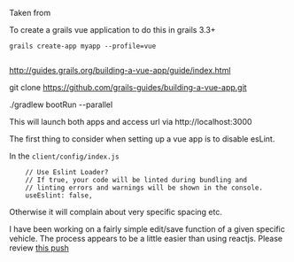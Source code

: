 Taken from 


To create a grails vue application to do this in grails 3.3+ 

```
grails create-app myapp --profile=vue


```
http://guides.grails.org/building-a-vue-app/guide/index.html  

git clone https://github.com/grails-guides/building-a-vue-app.git

./gradlew bootRun --parallel 

This will launch both apps and access url via http://localhost:3000

The first thing to consider when setting up a vue app is to disable esLint.

In the `client/config/index.js` 

```
    // Use Eslint Loader?
    // If true, your code will be linted during bundling and
    // linting errors and warnings will be shown in the console.
    useEslint: false,
```

Otherwise it will complain about very specific spacing etc.

I have been working on a fairly simple edit/save function of a given specific vehicle. The process appears to be a little easier than using reactjs. Please review [this push](https://github.com/vahidhedayati/experiments/commit/5fefca620e7766012cb6d8a8e07bd348490bb673)



